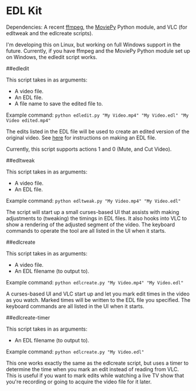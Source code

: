 EDL Kit
=======

Dependencies: A recent [ffmpeg](http://www.ffmpeg.org/download.html), the [MoviePy](https://github.com/Zulko/moviepy) Python module, and VLC (for edltweak and the edlcreate scripts).

I'm developing this on Linux, but working on full Windows support in the future. Currently, if you have ffmpeg and the MoviePy Python module set up on Windows, the edledit script works.

##edledit

This script takes in as arguments:
* A video file.
* An EDL file.
* A file name to save the edited file to.

Example command: `python edledit.py "My Video.mp4" "My Video.edl" "My Video edited.mp4"`

The edits listed in the EDL file will be used to create an edited version of the original video.
See [here](http://www.mplayerhq.hu/DOCS/HTML/en/edl.html) for instructions on making an EDL file.

Currently, this script supports actions 1 and 0 (Mute, and Cut Video).


##edltweak

This script takes in as arguments:
* A video file.
* An EDL file.

Example command: `python edltweak.py "My Video.mp4" "My Video.edl"`

The script will start up a small curses-based UI that assists with making adjustments to (tweaking)
the timings in EDL files. It also hooks into VLC to show a rendering of the adjusted segment of the video.
The keyboard commands to operate the tool are all listed in the UI when it starts.


##edlcreate

This script takes in as arguments:
* A video file.
* An EDL filename (to output to).

Example command: `python edlcreate.py "My Video.mp4" "My Video.edl"`

A curses-based UI and VLC start up and let you mark edit times in the video as you watch. Marked times will
be written to the EDL file you specified. The keyboard commands are all listed in the UI when it starts.


##edlcreate-timer

This script takes in as arguments:
* An EDL filename (to output to).

Example command: `python edlcreate.py "My Video.edl"`

This one works exactly the same as the edlcreate script, but uses a timer to determine the time when you mark
an edit instead of reading from VLC. This is useful if you want to mark edits while watching a live TV show 
that you're recording or going to acquire the video file for it later.
